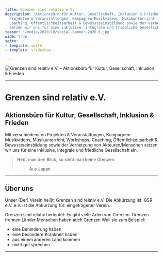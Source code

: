 ```yaml
---
title: Grenzen sind relativ e.V.
description: 'Aktionsbüro für Kultur, Gesellschaft, Inklusion & Frieden. Mit verschiedensten
  Projekten & Veranstaltungen, Kampagnen-Musikvideos, Musikunterricht, Workshops,
  Coaching, Öffentlichkeitsarbeit & Bewusstseinsbildung sowie der Vernetzung von Akteuren/Menschen
  setzen wir uns für eine inklusive, integrale und friedliche Gesellschaft ein. '
teaser: "/media/2020/10/social-banner-2020-5.jpg"
wide: true
seite:
- template: seite
- template: slideshow

---
```

![Grenzen sind relativ e.V. – Aktionsbüro für Kultur, Gesellschaft, Inklusion & Frieden](/media/2020/10/social-banner-2020-5.jpg)

---

<div class="md:text-center">

  # Grenzen sind relativ e.V.

  ## Aktionsbüro für Kultur, Gesellschaft, Inklusion & Frieden

  Mit verschiedensten Projekten & Veranstaltungen, Kampagnen-Musikvideos, Musikunterricht, Workshops, Coaching, Öffentlichkeitsarbeit & Bewusstseinsbildung sowie der Vernetzung von Akteuren/Menschen setzen wir uns für eine inklusive, integrale und friedliche Gesellschaft ein.

  > Hebt man den Blick, so sieht man keine Grenzen.
  >> Aus Japan
</div>

----

## Über uns
Unser (Der) Verein heißt: Grenzen sind relativ e.V.
Die Abkürzung ist: GSR e.V.
e.V. ist die Abkürzung für: eingetragener Verein.
 
Grenzen sind relativ bedeutet:
Es gibt viele Arten von Grenzen.
Grenzen trennen Länder
Menschen haben auch Grenzen
Weil sie zum Beispiel:
- eine Behinderung haben
- eine besondere Krankheit haben
- aus einem anderen Land kommen
- nicht gut sprechen

----

<slideshow class="wide" name="startseite-aktivitaeten"></slideshow>

<video-gallery name="startseite-video-galerie"></video-galerie>
